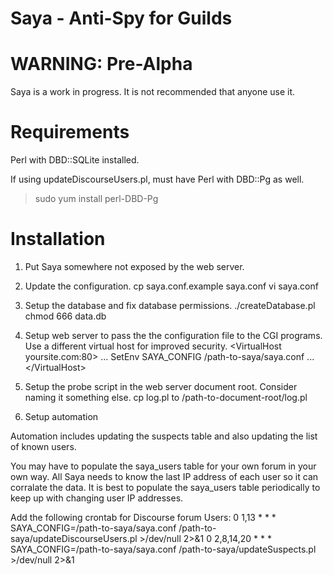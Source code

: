 # Saya - Anti-Spy for Guilds 


WARNING: Pre-Alpha
===

Saya is a work in progress. It is not recommended that anyone use it.

Requirements
===

Perl with DBD::SQLite installed.

If using updateDiscourseUsers.pl, must have Perl with DBD::Pg as well.
> sudo yum install perl-DBD-Pg

Installation
===

1. Put Saya somewhere not exposed by the web server.

2. Update the configuration. 
 cp saya.conf.example  saya.conf
 vi saya.conf

3. Setup the database and fix database permissions.
 ./createDatabase.pl
 chmod 666 data.db
 
4. Setup web server to pass the the configuration file to the CGI programs.
Use a different virtual host for improved security.
&lt;VirtualHost yoursite.com:80>
   ...
   SetEnv SAYA_CONFIG /path-to-saya/saya.conf
   ...
&lt;/VirtualHost>

5. Setup the probe script in the web server document root. Consider naming it something else.
  cp log.pl to /path-to-document-root/log.pl

6. Setup automation

Automation includes updating the suspects table and also updating the list of known users.

You may have to populate the saya_users table for your own forum in your own way.  All Saya needs to know the last IP address of each user so it can corralate the data.
It is best to populate the saya_users table periodically to keep up with changing user IP addresses.

Add the following crontab for Discourse forum Users:
 0 1,13 * * * SAYA_CONFIG=/path-to-saya/saya.conf /path-to-saya/updateDiscourseUsers.pl >/dev/null 2>&1
 0 2,8,14,20 * * * SAYA_CONFIG=/path-to-saya/saya.conf /path-to-saya/updateSuspects.pl >/dev/null 2>&1
